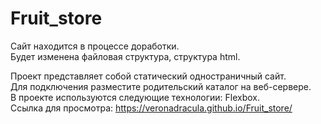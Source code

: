 # Fruit_store  

Сайт находится в процессе доработки.  
Будет изменена файловая структура, структура html.  

Проект представляет собой статический одностраничный сайт.  
Для подключения разместите родительский каталог на веб-сервере.  
В проекте используются следующие технологии: Flexbox.  
Ссылка для просмотра: https://veronadracula.github.io/Fruit_store/
